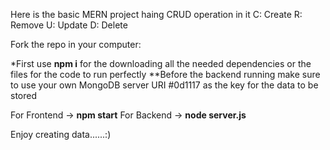 Here is the basic MERN project haing CRUD operation in it
C: Create
R: Remove
U: Update
D: Delete

Fork the repo in your computer:

*First use **npm i** for the downloading all the needed dependencies or the files for the code to run perfectly
**Before the backend running make sure to use your own MongoDB server URI #0d1117 as the key for the data to be stored

For Frontend -> **npm start**
For Backend -> **node server.js**


Enjoy creating data......:)
